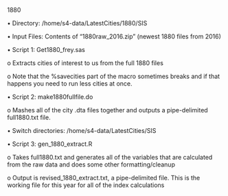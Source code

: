 1880

•	Directory: /home/s4-data/LatestCities/1880/SIS

•	Input Files: Contents of “1880raw_2016.zip” (newest 1880 files from 2016)

•	Script 1: Get1880_frey.sas

  o	Extracts cities of interest to us from the full 1880 files
  
  o	Note that the %savecities part of the macro sometimes breaks and if that happens you need to run less cities at once.

•	Script 2: make1880fullfile.do

  o	Mashes all of the city .dta files together and outputs a pipe-delimited full1880.txt file.

•	Switch directories: /home/s4-data/LatestCities/SIS

•	Script 3: gen_1880_extract.R

  o	Takes full1880.txt and generates all of the variables that are calculated from the raw data and does some other formatting/cleanup
  
  o	Output is revised_1880_extract.txt, a pipe-delimited file. This is the working file for this year for all of the index calculations
 
